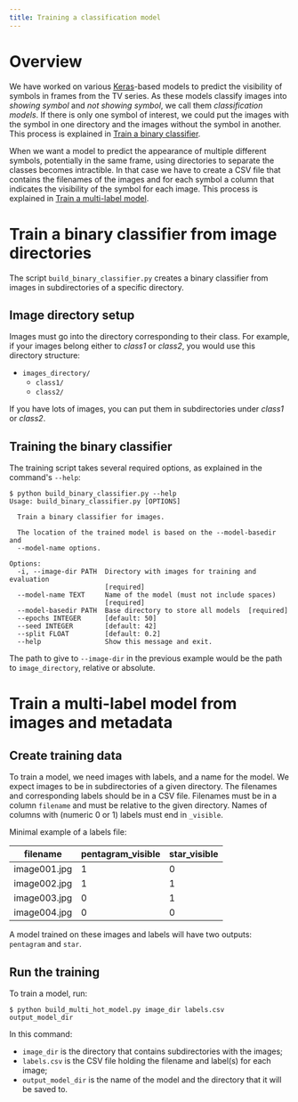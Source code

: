 ```yaml
---
title: Training a classification model
---
```


# Overview

We have worked on various [Keras]-based models to predict the visibility of
symbols in frames from the TV series.
As these models classify images into *showing symbol* and *not showing symbol*,
we call them *classification models*.
If there is only one symbol of interest, we could put the images with the
symbol in one directory and the images without the symbol in another.
This process is explained in [Train a binary classifier](#train-a-binary-classifier-from-image-directories).

When we want a model to predict the appearance of multiple different symbols,
potentially in the same frame, using directories to separate the classes
becomes intractible.
In that case we have to create a CSV file that contains the filenames of the
images and for each symbol a column that indicates the visibility of the symbol
for each image.
This process is explained in [Train a multi-label model](#train-a-multi-label-model-from-images-and-metadata).

[Keras]: https://keras.io/

# Train a binary classifier from image directories

The script `build_binary_classifier.py` creates a binary classifier from images
in subdirectories of a specific directory.

## Image directory setup

Images must go into the directory corresponding to their class.
For example, if your images belong either to *class1* or *class2*, you would
use this directory structure:

- `images_directory/`
    - `class1/`
    - `class2/`

If you have lots of images, you can put them in subdirectories under *class1*
or *class2*.

## Training the binary classifier

The training script takes several required options, as explained in the
command's `--help`:

```console
$ python build_binary_classifier.py --help
Usage: build_binary_classifier.py [OPTIONS]

  Train a binary classifier for images.

  The location of the trained model is based on the --model-basedir and
  --model-name options.

Options:
  -i, --image-dir PATH  Directory with images for training and evaluation
                        [required]
  --model-name TEXT     Name of the model (must not include spaces)
                        [required]
  --model-basedir PATH  Base directory to store all models  [required]
  --epochs INTEGER      [default: 50]
  --seed INTEGER        [default: 42]
  --split FLOAT         [default: 0.2]
  --help                Show this message and exit.
```

The path to give to `--image-dir` in the previous example would be the path to
`image_directory`, relative or absolute.

# Train a multi-label model from images and metadata

## Create training data

To train a model, we need images with labels, and a name for the model.
We expect images to be in subdirectories of a given directory.
The filenames and corresponding labels should be in a CSV file.
Filenames must be in a column `filename` and must be relative to the given
directory.
Names of columns with (numeric 0 or 1) labels must end in `_visible`.

Minimal example of a labels file:


| filename      | pentagram_visible | star_visible |
|---------------|-------------------|--------------|
| image001.jpg  | 1                 | 0            |
| image002.jpg  | 1                 | 1            |
| image003.jpg  | 0                 | 1            |
| image004.jpg  | 0                 | 0            |

A model trained on these images and labels will have two outputs: `pentagram`
and `star`.

## Run the training

To train a model, run:

```console
$ python build_multi_hot_model.py image_dir labels.csv output_model_dir
```

In this command:

- `image_dir` is the directory that contains subdirectories with the images;
- `labels.csv` is the CSV file holding the filename and label(s) for each image;
- `output_model_dir` is the name of the model and the directory that it will
  be saved to.
